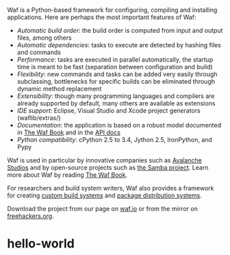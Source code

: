 Waf is a Python-based framework for configuring, compiling and installing applications. Here are perhaps the most important features of Waf:

  * *Automatic build order*: the build order is computed from input and output files, among others
  * *Automatic dependencies*: tasks to execute are detected by hashing files and commands
  * *Performance*: tasks are executed in parallel automatically, the startup time is meant to be fast (separation between configuration and build)
  * *Flexibility*: new commands and tasks can be added very easily through subclassing, bottlenecks for specific builds can be eliminated through dynamic method replacement
  * *Extensibility*: though many programming languages and compilers are already supported by default, many others are available as extensions
  * *IDE support*: Eclipse, Visual Studio and Xcode project generators (waflib/extras/)
  * *Documentation*: the application is based on a robust model documented in [The Waf Book](https://waf.io/book/) and in the [API docs](https://waf.io/apidocs/)
  * *Python compatibility*: cPython 2.5 to 3.4, Jython 2.5, IronPython, and Pypy

Waf is used in particular by innovative companies such as [Avalanche Studios](http://www.avalanchestudios.se) and by open-source projects such as [the Samba project](https://www.samba.org/). Learn more about Waf by reading [The Waf Book](https://waf.io/book/).

For researchers and build system writers, Waf also provides a framework for creating [custom build systems](https://github.com/waf-project/waf/tree/master/build_system_kit) and [package distribution systems](https://github.com/waf-project/waf/tree/master/playground/distnet/README.rst).

Download the project from our page on [waf.io](https://waf.io/) or from the mirror on [freehackers.org](http://www.freehackers.org/~tnagy/release/).
# hello-world
